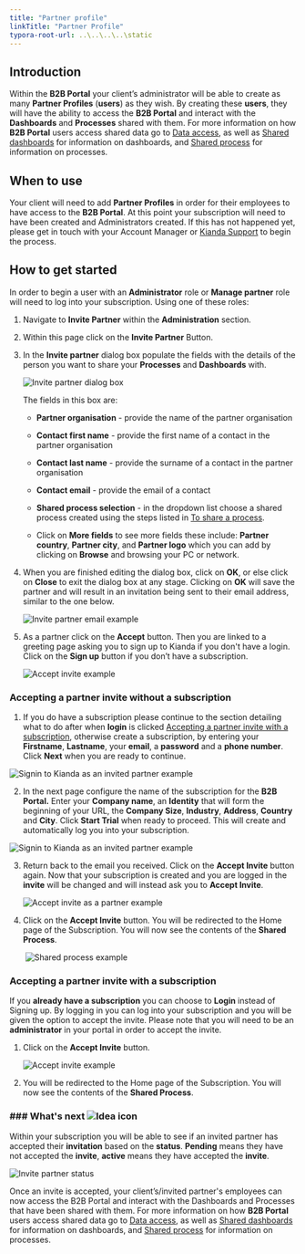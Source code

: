 ```yaml
---
title: "Partner profile"
linkTitle: "Partner Profile"
typora-root-url: ..\..\..\..\static
---
```


## Introduction

Within the **B2B Portal** your client’s administrator will be able to create as many **Partner Profiles** (**users**) as they wish. By creating these **users**, they will have the ability to access the **B2B Portal** and interact with the **Dashboards** and **Processes** shared with them. For more information on how  **B2B Portal** users access shared data go to [Data access](/docs/platform/b2b-portals/data-access/), as well as [Shared dashboards](/docs/platform/b2b-portals/shared-dashboard/) for information on dashboards, and [Shared process](/docs/platform/b2b-portals/shared-process/) for information on processes. 

## When to use

Your client will need to add **Partner Profiles** in order for their employees to have access to the **B2B Portal**. At this point your subscription will need to have been created and Administrators created. If this has not happened yet, please get in touch with your Account Manager or [Kianda Support](mailto:support@kianda.com) to begin the process.

## How to get started

In order to begin a user with an **Administrator** role or **Manage partner** role will need to log into your subscription. Using one of these roles:

1. Navigate to **Invite Partner** within the **Administration** section. 

2. Within this page click on the **Invite Partner** Button. 

3. In the **Invite partner** dialog box populate the fields with the details of the person you want to share your **Processes** and **Dashboards** with.

   ![Invite partner dialog box](/images/invite-partner-dialog.jpg)

   The fields in this box are:

   - **Partner organisation** - provide the name of the partner organisation

   - **Contact first name** - provide the first name of a contact in the partner organisation

   - **Contact last name** - provide the surname of a contact in the partner organisation

   - **Contact email** - provide the email of a contact

   - **Shared process selection** - in the dropdown list choose a shared process created using the steps listed in [To share a process](#to-share-a-process).

   - Click on **More fields** to see more fields these include: **Partner country**, **Partner city**, and **Partner logo** which you can add by clicking on **Browse** and browsing your PC or network.

4. When you are finished editing the dialog box, click on **OK**, or else click on **Close** to exit the dialog box at any stage. Clicking on **OK** will save the partner and will result in an invitation being sent to their email address, similar to the one below.

      ![Invite partner email example](/images/invite-email.jpg) 

5. As a partner click on the **Accept** button. Then you are linked to a greeting page asking you to sign up to Kianda if you don't have a login. Click on the **Sign up** button if you don’t have a subscription.

      ![Accept invite example](/images/invite-partner-greenitr.jpg)



### Accepting a partner invite without a subscription

1. If you do have a subscription please continue to the section detailing what to do after when **login** is clicked [Accepting a partner invite with a subscription](#accepting-a-partner-invite-with-a-subscription), otherwise create a subscription, by entering your **Firstname**, **Lastname**, your **email**, a **password** and a **phone number**. Click **Next** when you are ready to continue.

![Signin to Kianda as an invited partner example](/images/sign-in-partner.jpg)

2. In the next page configure the name of the subscription for the **B2B Portal.** Enter your **Company name**, an **Identity** that will form the beginning of your URL, the **Company Size**, **Industry**, **Address**, **Country** and **City**. Click **Start Trial** when ready to proceed. This will create and automatically log you into your subscription.

![Signin to Kianda as an invited partner example](/images/sign-in-partner.jpg)

3. Return back to the email you received. Click on the **Accept Invite** button again. Now that your subscription is created and you are logged in the **invite** will be changed and will instead ask you to **Accept Invite**.

	![Accept invite as a partner example](/images/accept-invite-2.jpg)

4. Click on the **Accept Invite** button. You will be redirected to the Home page of the Subscription. You will now see the contents of the **Shared Process**.

	​									![Shared process example](/images/see-shared-dashboard.jpg) 




### Accepting a partner invite with a subscription

If you **already have a subscription** you can choose to **Login** instead of Signing up. By logging in you can log into your subscription and you will be given the option to accept the invite. Please note that you will need to be an **administrator** in your portal in order to accept the invite.

1. Click on the **Accept Invite** button. 

    ![Accept invite example](/images/invite-partner-greenitr.jpg)

2. You will be redirected to the Home page of the Subscription. You will now see the contents of the **Shared Process**.



### ### What's next  ![Idea icon](/images/18.png) ###

Within your subscription you will be able to see if an invited partner has accepted their **invitation** based on the **status**. **Pending** means they have not accepted the **invite**, **active** means they have accepted the **invite**.

![Invite partner status](/images/pending-invites.jpg)

Once an invite is accepted, your client’s/invited partner's employees can now access the B2B Portal and interact with the Dashboards and Processes that have been shared with them. For more information on how  **B2B Portal** users access shared data go to [Data access](/docs/platform/b2b-portals/data-access/), as well as [Shared dashboards](/docs/platform/b2b-portals/shared-dashboard/) for information on dashboards, and [Shared process](/docs/platform/b2b-portals/shared-process/) for information on processes. 


